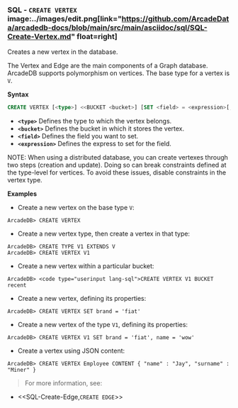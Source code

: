 
### SQL - `CREATE VERTEX` image:../images/edit.png[link="https://github.com/ArcadeData/arcadedb-docs/blob/main/src/main/asciidoc/sql/SQL-Create-Vertex.md" float=right]

Creates a new vertex in the database.

The Vertex and Edge are the main components of a Graph database.  ArcadeDB supports polymorphism on vertices.  The base type for a vertex is `V`.


**Syntax**

```sql
CREATE VERTEX [<type>] <<BUCKET <bucket>] [SET <field> = <expression>[,]*]
```

- **`<type>`** Defines the type to which the vertex belongs.
- **`<bucket>`** Defines the bucket in which it stores the vertex.
- **`<field>`** Defines the field you want to set.
- **`<expression>`** Defines the express to set for the field.

NOTE: When using a distributed database, you can create vertexes through two steps (creation and update).  Doing so can break constraints defined at the type-level for vertices.  To avoid these issues, disable constraints in the vertex type.

**Examples**

- Create a new vertex on the base type `V`:

```
ArcadeDB> CREATE VERTEX
```

- Create a new vertex type, then create a vertex in that type:

```
ArcadeDB> CREATE TYPE V1 EXTENDS V
ArcadeDB> CREATE VERTEX V1
```

- Create a new vertex within a particular bucket:

```
ArcadeDB> <code type="userinput lang-sql">CREATE VERTEX V1 BUCKET recent
```

- Create a new vertex, defining its properties:

```
ArcadeDB> CREATE VERTEX SET brand = 'fiat'
```

- Create a new vertex of the type `V1`, defining its properties:

```
ArcadeDB> CREATE VERTEX V1 SET brand = 'fiat', name = 'wow'
```

- Create a vertex using JSON content:

```
ArcadeDB> CREATE VERTEX Employee CONTENT { "name" : "Jay", "surname" : "Miner" }
```

>For more information, see:

- <<SQL-Create-Edge,`CREATE EDGE`>>

